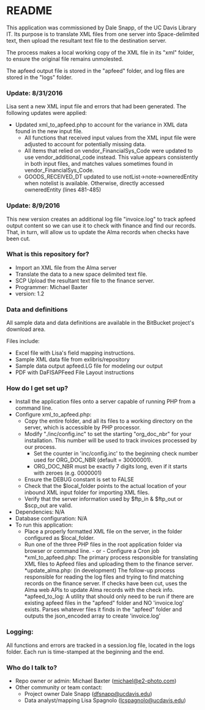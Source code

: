 # README #

This application was commissioned by Dale Snapp, of the UC Davis Library IT.  Its purpose is to translate XML files from one server into Space-delimited text, then upload the resultant text file to the destination server.

The process makes a local working copy of the XML file in its "xml" folder, to ensure the original file remains unmolested.

The apfeed output file is stored in the "apfeed" folder, and log files are stored in the "logs" folder.

### Update: 8/31/2016 ###

Lisa sent a new XML input file and errors that had been generated.  The following updates were applied:

* Updated xml_to_apfeed.php to account for the variance in XML data found in the new input file.
	* All functions that received input values from the XML input file were adjusted to account for potentially missing data.
	* All items that relied on vendor_FinancialSys_Code were updated to use vendor_additional_code instead. This value appears consistently in both input files, and matches values sometimes found in vendor_FinancialSys_Code.
	* GOODS_RECEIVED_DT updated to use notList->note->owneredEntity when notelist is available. Otherwise, directly accessed owneredEntity (lines 481-485)

### Update: 8/9/2016 ###

This new version creates an additional log file "invoice.log" to track apfeed output content so we can use it to check with finance and find our records.  That, in turn, will allow us to update the Alma records when checks have been cut. 

### What is this repository for? ###

* Import an XML file from the Alma server
* Translate the data to a new space delimited text file.
* SCP Upload the resultant text file to the finance server.
* Programmer: Michael Baxter
* version: 1.2

### Data and definitions ###

All sample data and data definitions are available in the BitBucket project's download area.

Files include:
* Excel file with Lisa's field mapping instructions.
* Sample XML data file from exlibris/repository
* Sample data output apfeed.LG file for modeling our output
* PDF with DaFISAPFeed File Layout instructions

### How do I get set up? ###

* Install the application files onto a server capable of running PHP from a command line.
* Configure xml_to_apfeed.php:
    * Copy the entire folder, and all its files to a working directory on the server, which is accessible by PHP processor.
    * Modify "./inc/config.inc" to set the starting "org_doc_nbr" for your installation. This number will be used to track invoices processed by our process.
    	* Set the counter in 'inc/config.inc' to the beginning check number used for ORG_DOC_NBR (default = 30000001). 
    	* ORG_DOC_NBR must be exactly 7 digits long, even if it starts with zeroes (e.g. 0000001)
    * Ensure the DEBUG constant is set to FALSE
    * Check that the $local_folder points to the actual location of your inbound XML input folder for importing XML files.
    * Verify that the server information used by $ftp_in & $ftp_out or $scp_out are valid.
* Dependencies:  N/A
* Database configuration:  N/A
* To run this application: 
    * Place a properly formatted XML file on the server, in the folder configured as $local_folder.
    * Run one of the three PHP files in the root application folder via browser or command line. - or - Configure a Cron job
    	*xml_to_apfeed.php:  The primary process responsible for translating XML files to Apfeed files and uploading them to the finance server.
    	*update_alma.php: (in development) The follow-up process responsible for reading the log files and trying to find matching records on the finance server. If checks have been cut, uses the Alma web APIs to update Alma records with the check info.
    	*apfeed_to_log:  A utility that should only need to be run if there are existing apfeed files in the "apfeed" folder and NO 'invoice.log' exists. Parses whatever files it finds in the "apfeed" folder and outputs the json_encoded array to create 'invoice.log'
    

### Logging: ###

All functions and errors are tracked in a session.log file, located in the logs folder.  Each run is time-stamped at the beginning and the end.

### Who do I talk to? ###

* Repo owner or admin:  Michael Baxter (michael@e2-photo.com)
* Other community or team contact: 
    * Project owner Dale Snapp (dfsnapp@ucdavis.edu)
    * Data analyst/mapping Lisa Spagnolo (lcspagnolo@ucdavis.edu)
